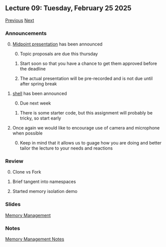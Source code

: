 ## Lecture 09: Tuesday, February 25 2025

[Previous](/lectures/L08.md) [Next](/lectures/L10.md)

### Announcements

0. [Midpoint presentation](/assignments/midpoint.md) has been announced

    0. Topic proposals are due this thursday

    0. Start soon so that you have a chance to get them approved before the deadline

    0. The actual presentation will be pre-recorded and is not due until after spring break

0. [shell](/assignments/shell.md) has been announced

    0. Due next week

    0. There is some starter code, but this assignment will probably be tricky, so start early

0. Once again we would like to encourage use of camera and microphone when possible

    0. Keep in mind that it allows us to guage how you are doing and better tailor the lecture to your needs and reactions

### Review

0. Clone vs Fork

0. Brief tangent into namespaces

0. Started memory isolation demo

### Slides

[Memory Management](/slides/mmu.html)

### Notes

[Memory Management Notes](mmu.md)
